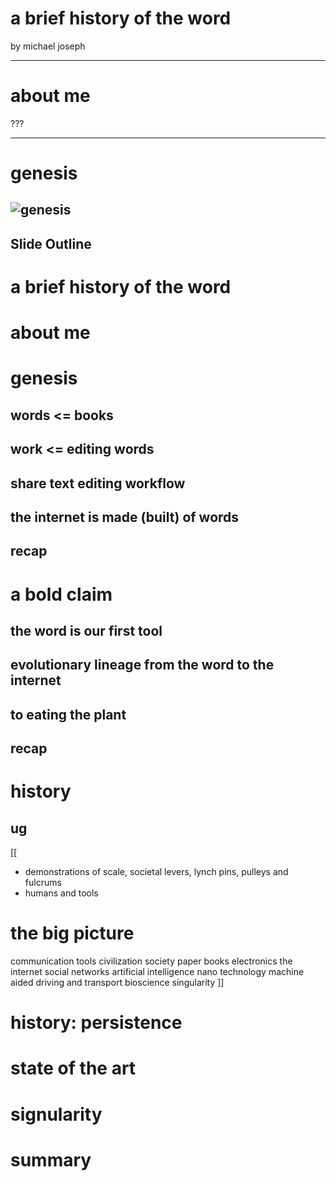 # a brief history of the word

by michael joseph

---
# about me

???

---
# genesis
![genesis](adam-god.png)
---







## Slide Outline

# a brief history of the word

# about me

# genesis
## words <= books
## work <= editing words
## share text editing workflow
## the internet is made (built) of words
## recap

# a bold claim
## the word is our first tool
## evolutionary lineage from the word to the internet
## to eating the plant
## recap

# history
## ug
[[
- demonstrations of scale, societal levers, lynch pins, pulleys and fulcrums
- humans and tools

# the big picture 
communication
tools
civilization
society
paper
books
electronics
the internet
social networks
artificial intelligence
nano technology
machine aided driving and transport
bioscience
singularity
]]

# history: persistence

# state of the art

# signularity

# summary

